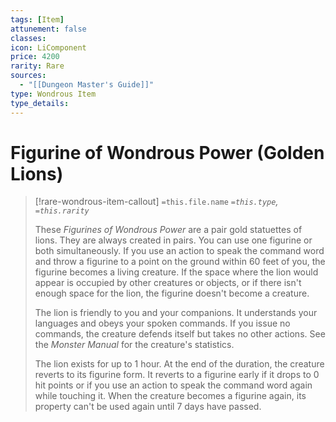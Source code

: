 ```yaml
---
tags: [Item]
attunement: false
classes: 
icon: LiComponent
price: 4200
rarity: Rare
sources:
  - "[[Dungeon Master's Guide]]"
type: Wondrous Item
type_details: 
---
```

# Figurine of Wondrous Power (Golden Lions)
>[!rare-wondrous-item-callout] `=this.file.name`
>*`=this.type`, `=this.rarity`*
>
>These *Figurines of Wondrous Power* are a pair gold statuettes of lions. They are always created in pairs. You can use one figurine or both simultaneously. If you use an action to speak the command word and throw a figurine to a point on the ground within 60 feet of you, the figurine becomes a living creature. If the space where the lion would appear is occupied by other creatures or objects, or if there isn't enough space for the lion, the figurine doesn't become a creature.
>
>The lion is friendly to you and your companions. It understands your languages and obeys your spoken commands. If you issue no commands, the creature defends itself but takes no other actions. See the *Monster Manual* for the creature's statistics.
>
>The lion exists for up to 1 hour. At the end of the duration, the creature reverts to its figurine form. It reverts to a figurine early if it drops to 0 hit points or if you use an action to speak the command word again while touching it. When the creature becomes a figurine again, its property can't be used again until 7 days have passed.


